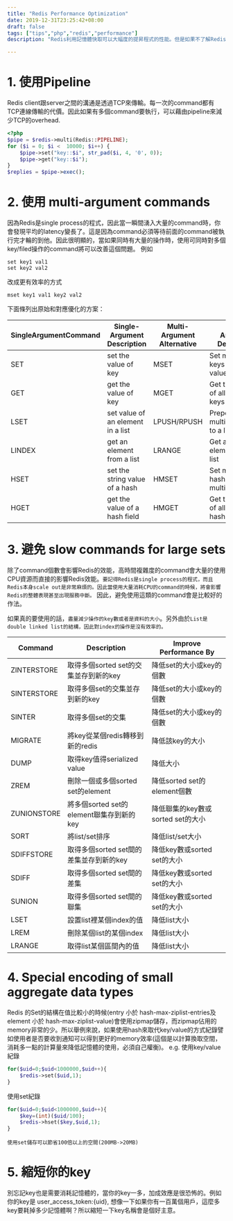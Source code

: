 ```yaml
---
title: "Redis Performance Optimization"
date: 2019-12-31T23:25:42+08:00
draft: false
tags: ["tips","php","redis","performance"]
description: "Redis利用記憶體快取可以大幅度的提昇程式的性能。但是如果不了解Redis的特性就胡亂使用有可能是埋了地雷等待時間引爆。這邊主要介紹幾個Redis提昇效能的方法，避免在未來流量漲起來的時候變成炸彈。"

---
```


# 1. 使用Pipeline
Redis client跟server之間的溝通是透過TCP來傳輸。每一次的command都有TCP連線傳輸的代價。因此如果有多個command要執行，可以藉由pipeline來減少TCP的overhead.

```php
<?php
$pipe = $redis->multi(Redis::PIPELINE);   
for ($i = 0; $i <  10000; $i++) {   
    $pipe->set("key::$i", str_pad($i, 4, '0', 0));   
    $pipe->get("key::$i");   
}   
$replies = $pipe->exec(); 
```

# 2. 使用 multi-argument commands
因為Redis是single process的程式，因此當一瞬間湧入大量的command時，你會發現平均的latency變長了。這是因為command必須等待前面的command被執行完才輪的到他。因此很明顯的，當如果同時有大量的操作時，使用可同時對多個key/filed操作的command將可以改善這個問題。
例如 
```
set key1 val1
set key2 val2
```
改成更有效率的方式
```
mset key1 val1 key2 val2
```


下面條列出原始和對應優化的方案：

| SingleArgumentCommand | Single-Argument Description |Multi-Argument Alternative| Multi-Argument Description|
| -------- | -------- | -------- | -------- |
| SET   | set the value of key   | MSET   | Set multiple keys to multiple values   |
| GET   | get the value of key   | MGET   | Get the values of all the given keys   |
| LSET   | set value of an element in a list   | LPUSH/RPUSH   | Prepend/append multiple values to a list   |
| LINDEX   | get an element from a list   | LRANGE   | Get a range of elements from a list   |
| HSET   | set the string value of a hash   | HMSET   | Set multiple hash fields to multiple values   |
| HGET   | get the value of a hash field   | HMGET   | Get the values of all the given hash fields   |

# 3. 避免 slow commands for large sets
除了command個數會影響Redis的效能，高時間複雜度的command會大量的使用CPU資源而直接的影響Redis效能。`要記得Redis是single process的程式，而且Redis本身scale out是非常麻煩的。因此當使用大量消耗CPU的command的時候，將會影響Redis的整體表現甚至出現服務中斷。` 因此，避免使用這類的command會是比較好的作法。

如果真的要使用的話，`盡量減少操作的key數或者是資料的大小`。另外由於`List是double linked list的結構，因此對index的操作是沒有效率的。`

| Command| Description |Improve	Performance By|
| -------- | -------- | -------- |
|ZINTERSTORE |取得多個sorted set的交集並存到新的key|降低set的大小或key的個數 |
|SINTERSTORE|取得多個set的交集並存到新的key |降低set的大小或key的個數 |
|SINTER |取得多個set的交集 |降低set的大小或key的個數 |
|MIGRATE |將key從某個redis轉移到新的redis |降低該key的大小 |
|DUMP |取得key值得serialized value |降低大小 |
|ZREM |刪除一個或多個sorted set的element |降低sorted set的element個數 |
|ZUNIONSTORE |將多個sorted set的element聯集存到新的key |降低聯集的key數或sorted set的大小 |
|SORT | 將list/set排序|降低list/set大小 |
|SDIFFSTORE |取得多個sorted set間的差集並存到新的key |降低key數或sorted set的大小 |
|SDIFF |取得多個sorted set間的差集| 降低key數或sorted set的大小|
|SUNION |取得多個sorted set間的聯集 |降低key數或sorted set的大小 |
|LSET |設置list裡某個index的值 |降低list大小 |
|LREM |刪除某個list的某個index |降低list大小 |
|LRANGE |取得list某個區間內的值 |降低list大小 |

#  4. Special encoding of small aggregate data types
Redis 的Set的結構在值比較小的時候(entry 小於 hash-max-ziplist-entries及element 小於 hash-max-ziplist-value)會使用zipmap儲存，而zipmap佔用的memory非常的少。所以舉例來說，如果使用hash來取代key/value的方式紀錄譬如使用者是否要收到通知可以得到更好的memory效率(這個是以計算換取空間，消耗多一點的計算量來降低記憶體的使用，必須自己權衡)。
e.g.
使用key/value紀錄

```php
for($uid=0;$uid<1000000,$uid++){
    $redis->set($uid,1);
}
```

使用set紀錄
```php
for($uid=0;$uid<1000000,$uid++){
    $key=(int)($uid/100);
    $redis->hset($key,$uid,1);
}
```

`使用set儲存可以節省100倍以上的空間(200MB->20MB)`

# 5. 縮短你的key
別忘記key也是需要消耗記憶體的，當你的key一多，加成效應是很恐怖的。例如你的key是 user_access_token:{uid}, 想像一下如果你有一百萬個用戶，這麼多key要耗掉多少記憶體啊？所以縮短一下key名稱會是個好主意。